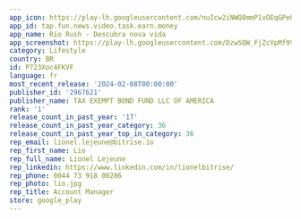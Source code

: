```yaml
---
app_icon: https://play-lh.googleusercontent.com/nuIcw2iNWQ8mmP1vOEqGPe0_CCYsbgpzAtyrgHR3eYttnDzT2iO1768j2ucDvmATCGk
app_id: tap.fun.news.video.task.earn.money
app_name: Rio Rush - Descubra nova vida
app_screenshot: https://play-lh.googleusercontent.com/DzwSQW_FjZcVpMf99KUO4QmxK8a5t_vpYmLSUxGkgMwGQ0d6GsyuadR9Nca7O7WD9Oo
category: Lifestyle
country: BR
id: P723Xoc4FKVF
language: fr
most_recent_release: '2024-02-08T00:00:00'
publisher_id: '2967621'
publisher_name: TAX EXEMPT BOND FUND LLC OF AMERICA
rank: '1'
release_count_in_past_year: '17'
release_count_in_past_year_category: 36
release_count_in_past_year_top_in_category: 36
rep_email: lionel.lejeune@bitrise.io
rep_first_name: Lio
rep_full_name: Lionel Lejeune
rep_linkedin: https://www.linkedin.com/in/lionelbitrise/
rep_phone: 0044 73 918 00286
rep_photo: lio.jpg
rep_title: Account Manager
store: google_play
---
```


